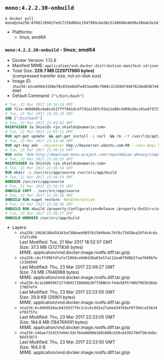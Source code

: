 ## `mono:4.2.2.30-onbuild`

```console
$ docker pull mono@sha256:0708176982fed17159d06dc1547969cbe28c5149048e4b99a304ab3e343c5f4c
```

-	Platforms:
	-	linux; amd64

### `mono:4.2.2.30-onbuild` - linux; amd64

-	Docker Version: 1.12.6
-	Manifest MIME: `application/vnd.docker.distribution.manifest.v2+json`
-	Total Size: **229.7 MB (229717980 bytes)**  
	(compressed transfer size, not on-disk size)
-	Image ID: `sha256:e5ce69bb3108ef0c033e0dd7ed53ae80c7660c31169474d4f624bd0367e6888d`
-	Default Command: `["\/bin\/bash"]`

```dockerfile
# Tue, 21 Mar 2017 18:36:18 GMT
ADD file:460db8bc0a8ce517fff9d1dc4f7d1e238fc55a11e80c4d09a36cc01ed7372733 in / 
# Tue, 21 Mar 2017 18:36:19 GMT
CMD ["/bin/bash"]
# Tue, 21 Mar 2017 21:03:02 GMT
MAINTAINER Jo Shields <jo.shields@xamarin.com>
# Tue, 21 Mar 2017 21:03:11 GMT
RUN apt-get update 	&& apt-get install -y curl 	&& rm -rf /var/lib/apt/lists/*
# Tue, 21 Mar 2017 21:14:46 GMT
RUN apt-key adv --keyserver hkp://keyserver.ubuntu.com:80 --recv-keys 3FA7E0328081BFF6A14DA29AA6A19B38D3D831EF
# Tue, 21 Mar 2017 21:36:52 GMT
RUN echo "deb http://download.mono-project.com/repo/debian wheezy/snapshots/4.2.2.30 main" > /etc/apt/sources.list.d/mono-xamarin.list 	&& apt-get update 	&& apt-get install -y mono-devel ca-certificates-mono fsharp mono-vbnc nuget 	&& rm -rf /var/lib/apt/lists/*
# Tue, 21 Mar 2017 21:36:53 GMT
MAINTAINER Jo Shields <jo.shields@xamarin.com>
# Tue, 21 Mar 2017 21:36:54 GMT
RUN mkdir -p /usr/src/app/source /usr/src/app/build
# Tue, 21 Mar 2017 21:36:54 GMT
WORKDIR /usr/src/app/source
# Tue, 21 Mar 2017 21:36:55 GMT
ONBUILD COPY . /usr/src/app/source
# Tue, 21 Mar 2017 21:36:56 GMT
ONBUILD RUN nuget restore -NonInteractive
# Tue, 21 Mar 2017 21:36:56 GMT
ONBUILD RUN xbuild /property:Configuration=Release /property:OutDir=/usr/src/app/build/
# Tue, 21 Mar 2017 21:36:57 GMT
ONBUILD WORKDIR /usr/src/app/build
```

-	Layers:
	-	`sha256:1963618b459343af38baedd65fb15049a4c76f8c75458ea2974cdcda1fa7cd9b`  
		Last Modified: Tue, 21 Mar 2017 18:52:57 GMT  
		Size: 37.3 MB (37271836 bytes)  
		MIME: application/vnd.docker.image.rootfs.diff.tar.gzip
	-	`sha256:c6cffd96fdfafe729b9ce9d6d28a83e57a112ea679d8b2faaf949bfec21bbb9d`  
		Last Modified: Thu, 23 Mar 2017 22:09:27 GMT  
		Size: 7.6 MB (7646988 bytes)  
		MIME: application/vnd.docker.image.rootfs.diff.tar.gzip
	-	`sha256:6c1e1005967277d9d1720db6b207f368b3cf4de58f5740b7965b38de17607ef4`  
		Last Modified: Thu, 23 Mar 2017 22:22:05 GMT  
		Size: 29.9 KB (29901 bytes)  
		MIME: application/vnd.docker.image.rootfs.diff.tar.gzip
	-	`sha256:6c4b09928ac643593779c1c5c6c8d2e27a4e434f69af87384ca35634ef02f5fa`  
		Last Modified: Thu, 23 Mar 2017 22:23:05 GMT  
		Size: 184.8 MB (184769091 bytes)  
		MIME: application/vnd.docker.image.rootfs.diff.tar.gzip
	-	`sha256:146ae732d15feb6c3dcfb4a860061b01008c620c6430170df58cbdbc66d33873`  
		Last Modified: Thu, 23 Mar 2017 22:23:50 GMT  
		Size: 164.0 B  
		MIME: application/vnd.docker.image.rootfs.diff.tar.gzip
